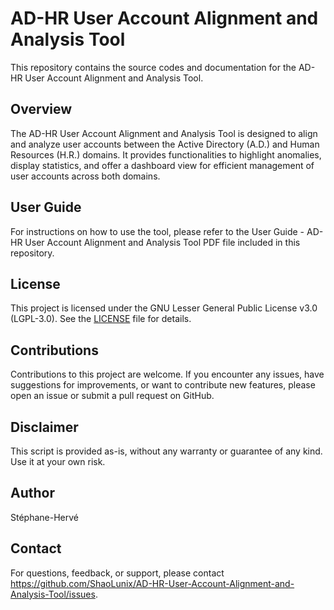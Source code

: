 # AD-HR User Account Alignment and Analysis Tool

This repository contains the source codes and documentation for the AD-HR User Account Alignment and Analysis Tool.

## Overview

The AD-HR User Account Alignment and Analysis Tool is designed to align and analyze user accounts between the Active Directory (A.D.) and Human Resources (H.R.) domains. It provides functionalities to highlight anomalies, display statistics, and offer a dashboard view for efficient management of user accounts across both domains.

## User Guide

For instructions on how to use the tool, please refer to the User Guide - AD-HR User Account Alignment and Analysis Tool PDF file included in this repository.

## License

This project is licensed under the GNU Lesser General Public License v3.0 (LGPL-3.0). See the [LICENSE](https://github.com/ShaoLunix/AD-HR-User-Account-Alignment-and-Analysis-Tool/blob/main/LICENSE) file for details.

## Contributions

Contributions to this project are welcome. If you encounter any issues, have suggestions for improvements, or want to contribute new features, please open an issue or submit a pull request on GitHub.

## Disclaimer

This script is provided as-is, without any warranty or guarantee of any kind. Use it at your own risk.

## Author

Stéphane-Hervé

## Contact

For questions, feedback, or support, please contact https://github.com/ShaoLunix/AD-HR-User-Account-Alignment-and-Analysis-Tool/issues.
